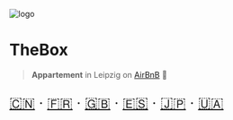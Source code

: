 <!-- _coverpage.md -->

![logo](_media/thebox-logo-art.png ':size=200')

# TheBox

> **Appartement** in Leipzig on [AirBnB](https://www.airbnb.de/rooms/638113290220817516?preview_for_ml=true&source_impression_id=p3_1702474313_zzOPpN9yz5Y9dSNR) 🦄

<div style="font-size: 1.6rem">

[🇨🇳](README.zh-CN.md) ‧
[🇫🇷](README.fr.md) ‧
[🇬🇧](README.en.md) ‧
[🇪🇸](README.es.md) ‧
[🇯🇵](README.ja.md) ‧
[🇺🇦](README.uk.md)

</div>

